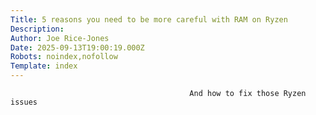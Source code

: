 ```yaml
---
Title: 5 reasons you need to be more careful with RAM on Ryzen
Description: 
Author: Joe Rice-Jones
Date: 2025-09-13T19:00:19.000Z
Robots: noindex,nofollow
Template: index
---
```


                                            And how to fix those Ryzen issues
                                        